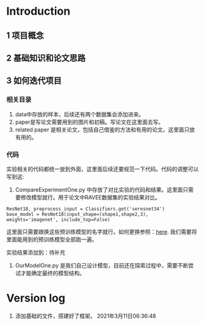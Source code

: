 





# Introduction 

## 1 项目概念



## 2 基础知识和论文思路

## 3 如何迭代项目

 ### 相关目录 



1. data中存放的样本，后续还有两个数据集会添加进来。
2. paper是写论文需要用到的图片和初稿。写论文在这里面去写。
3. related paper 是相关论文，包括自己借鉴的方法和有用的论文。这里面只放有用的。

 ###  代码

实验相关的代码都统一放到外面，这里面后续还要规范一下代码。代码的调整可以写到这: 



1. CompareExperimentOne.py 中存放了对比实验的代码和结果。这里面只需要修改模型就行。用于论文中RAVEE数据集的实验结果对比。



```
ResNet18, preprocess_input = Classifiers.get('seresnet34')
base_model = ResNet18(input_shape=(shape1,shape2,3), weights='imagenet', include_top=False)
```

这里面只需要跟换这些预训练模型的名字就行。如何更换参照：[here](https://github.com/qubvel/classification_models). 我们需要将里面能用到的预训练模型全部跑一遍。





实验结果添加到：待补充



1. OurModelOne.py 是我们自己设计模型，目前还在探索过程中，需要不断尝试才能确定最终的模型结构。













# Version log 

1. 添加基础的文件，搭建好了框架。 2021年3月11日06:36:48